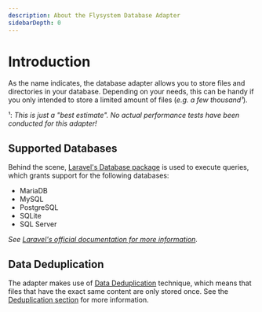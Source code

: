 ```yaml
---
description: About the Flysystem Database Adapter
sidebarDepth: 0
---
```


# Introduction

As the name indicates, the database adapter allows you to store files and directories in your database.
Depending on your needs, this can be handy if you only intended to store a limited amount of files (_e.g. a few thousand¹_).

¹: _This is just a "best estimate". No actual performance tests have been conducted for this adapter!_

## Supported Databases

Behind the scene, [Laravel's Database package](https://packagist.org/packages/illuminate/database) is used to execute queries, which grants support for the following databases:

* MariaDB
* MySQL
* PostgreSQL
* SQLite
* SQL Server

_See [Laravel's official documentation for more information](https://laravel.com/docs/12.x/database#introduction)._

## Data Deduplication

The adapter makes use of [Data Deduplication](https://en.wikipedia.org/wiki/Data_deduplication) technique, which means that files that have the exact same content are only stored once.
See the [Deduplication section](./deduplication.md) for more information.